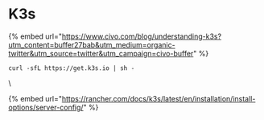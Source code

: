 # K3s

{% embed url="https://www.civo.com/blog/understanding-k3s?utm_content=buffer27bab&utm_medium=organic-twitter&utm_source=twitter&utm_campaign=civo-buffer" %}





```
curl -sfL https://get.k3s.io | sh -
```

\


{% embed url="https://rancher.com/docs/k3s/latest/en/installation/install-options/server-config/" %}
